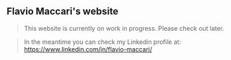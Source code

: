 ## Flavio Maccari's website

> This website is currently on work in progress. Please check out later.

> In the meantime you can check my Linkedin profile at: https://www.linkedin.com/in/flavio-maccari/
